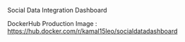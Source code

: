 Social Data Integration Dashboard

DockerHub Production Image : https://hub.docker.com/r/kamal15leo/socialdatadashboard
